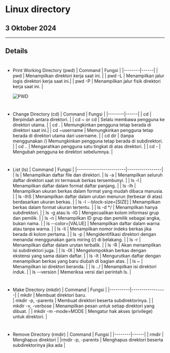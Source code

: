 # Linux directory

## 3 Oktober 2024

---

## Details

#
- Print Working Directory (pwd)
    | Command   | Fungsi |
    |--------|------|
    | pwd | Menampilkan direktori kerja saat ini. |
    | pwd -L  | Menampilkan jalur logis direktori kerja saat ini.|
    | pwd -P | Menampilkan jalur fisik direktori kerja saat ini. |

    ![PWD](https://github.com/adampnggwa/BELAJAR-YAVA247/blob/main/Image/pwd.png)

#
- Change Directory (cd)
    | Command   | Fungsi |
    |--------|------|
    | cd         | Berpindah antara direktori.                             |
    | cd ~ or cd | Selalu membawa pengguna ke direktori utama.            |
    | cd .       | Memungkinkan pengguna tetap berada di direktori saat ini.|
    | cd ~username | Memungkinkan pengguna tetap berada di direktori utama dari username. |
    | cd dir     | (tanpa menggunakan /) Memungkinkan pengguna tetap berada di subdirektori. |
    | cd ..      | Mengarahkan pengguna satu tingkat di atas direktori.  |
    | cd -       | Mengubah pengguna ke direktori sebelumnya.             |
#
- List (ls)
    | Command   | Fungsi      |
    |------------------------|-----------------|
    | ls         | Menampilkan daftar file dan direktori. 
    | ls -a                  | Menampilkan seluruh daftar direktori saat ini termasuk berkas tersembunyi.          |
    | ls -l                  | Menampilkan daftar dalam format daftar panjang.                                           |
    | ls -lh                 | Menampilkan ukuran berkas dalam format yang mudah dibaca manusia.                         |
    | ls -lhS                | Menampilkan daftar dalam urutan menurun (terbesar di atas) berdasarkan ukuran berkas.     |
    | ls -l --block-size=[SIZE] | Menampilkan berkas dalam format ukuran tertentu.                                         |
    | ls -d */               | Menampilkan hanya subdirektori.                                                          |
    | ls -g atau ls -lG      | Mengecualikan kolom informasi grup dan pemilik.                                          |
    | ls -n                  | Menampilkan ID grup dan pemilik sebagai angka, bukan nama.                               |
    | ls --color=[VALUE]     | Menampilkan daftar dalam warna atau tanpa warna.                                          |
    | ls -li                 | Menampilkan nomor indeks berkas jika berada di kolom pertama.                             |
    | ls -p                  | Mengidentifikasi direktori dengan menandai menggunakan garis miring (/) di belakang.       |
    | ls -r                  | Menampilkan daftar dalam urutan terbalik.                                                |
    | ls -R                  | Akan menampilkan isi subdirektori juga.                                                  |
    | ls -lX                 | Mengelompokkan berkas dengan ekstensi yang sama dalam daftar.                             |
    | ls -lt                 | Mengurutkan daftar dengan menampilkan berkas yang baru diubah di bagian atas.             |
    | ls ~                   | Menampilkan isi direktori beranda.                                                       |
    | ls ../                 | Menampilkan isi direktori induk.                                                          |
    | ls --version           | Memeriksa versi dari perintah ls.                                                          |

#
- Make Directory (mkdir)
    | Command             | Fungsi       |
    |----------|-----------------|
    | mkdir      | Membuat direktori baru.  
    | mkdir -p, -parents      | Membuat direktori beserta subdirektorinya.             |
    | mkdir -v, -verbose      | Menampilkan pesan untuk setiap direktori yang dibuat.   |
    | mkdir -m -mode=MODE     | Mengatur hak akses (privilege) untuk direktori.         |

#
- Remove Directory (rmdir)
    | Command   | Fungsi |
    |--------|------|
    | rmdir | Menghapus direktori |
    |rmdir -p, -parents | Menghapus direktori beserta subdirektorinya jika ada |
